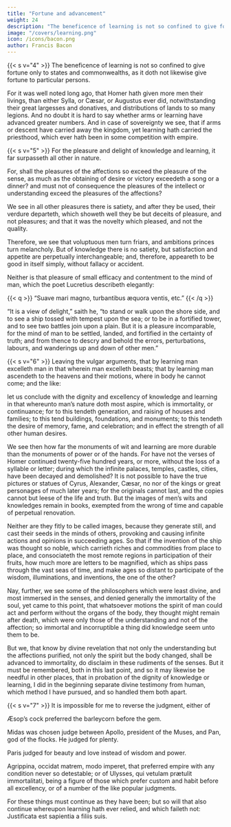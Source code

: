```yaml
---
title: "Fortune and advancement"
weight: 24
description: "The beneficence of learning is not so confined to give fortune only to states and commonwealths, as it doth not likewise give fortune to particular persons"
image: "/covers/learning.png"
icon: /icons/bacon.png
author: Francis Bacon
---
```




{{< s v="4" >}} The beneficence of learning is not so confined to give fortune only to states and commonwealths, as it doth not likewise give fortune to particular persons.  

For it was well noted long ago, that Homer hath given more men their livings, than either Sylla, or Cæsar, or Augustus ever did, notwithstanding their great largesses and donatives, and distributions of lands to so many legions. And no doubt it is hard to say whether arms or learning have advanced greater numbers.  And in case of sovereignty we see, that if arms or descent have carried away the kingdom, yet learning hath carried the priesthood, which ever hath been in some competition with empire.


{{< s v="5" >}} For the pleasure and delight of knowledge and learning, it far surpasseth all other in nature.  

For, shall the pleasures of the affections so exceed the pleasure of the sense, as much as the obtaining of desire or victory exceedeth a song or a dinner? and must not of consequence the pleasures of the intellect or understanding exceed the pleasures of the affections? 

We see in all other pleasures there is satiety, and after they be used, their verdure departeth, which showeth well they be but deceits of pleasure, and not pleasures; and that it was the novelty which pleased, and not the quality.  

Therefore, we see that voluptuous men turn friars, and ambitions princes turn melancholy.  But of knowledge there is no satiety, but satisfaction and appetite are perpetually interchangeable; and, therefore, appeareth to be good in itself simply, without fallacy or accident. 

Neither is that pleasure of small efficacy and contentment to the mind of man, which the poet Lucretius describeth elegantly:

{{< q >}}
“Suave mari magno, turbantibus æquora ventis, etc.”
{{< /q >}}

“It is a view of delight,” saith he, “to stand or walk upon the shore side, and to see a ship tossed with tempest upon the sea; or to be in a fortified tower, and to see two battles join upon a plain.  But it is a pleasure incomparable, for the mind of man to be settled, landed, and fortified in the certainty of truth; and from thence to descry and behold the errors, perturbations, labours, and wanderings up and down of other men.”


{{< s v="6" >}} Leaving the vulgar arguments, that by learning man excelleth man in that wherein man excelleth beasts; that by learning man ascendeth to the heavens and their motions, where in body he cannot come; and the like: 

let us conclude with the dignity and excellency of knowledge and learning in that whereunto man’s nature doth most aspire, which is immortality, or continuance; for to this tendeth generation, and raising of houses and families; to this tend buildings, foundations, and monuments; to this tendeth the desire of memory, fame, and celebration; and in effect the strength of all other human desires.

We see then how far the monuments of wit and learning are more durable than the monuments of power or of the hands.  For have not the verses of Homer continued twenty-five hundred years, or more, without the loss of a syllable or letter; during which the infinite palaces, temples, castles, cities, have been decayed and demolished?  It is not possible to have the true pictures or statues of Cyrus, Alexander, Cæsar, no nor of the kings or great personages of much later years; for the originals cannot last, and the copies cannot but leese of the life and truth.  But the images of men’s wits and knowledges remain in books, exempted from the wrong of time and capable of perpetual renovation.  

Neither are they fitly to be called images, because they generate still, and cast their seeds in the minds of others, provoking and causing infinite actions and opinions in succeeding ages.  So that if the invention of the ship was thought so noble, which carrieth riches and commodities from place to place, and consociateth the most remote regions in participation of their fruits, how much more are letters to be magnified, which as ships pass through the vast seas of time, and make ages so distant to participate of the wisdom, illuminations, and inventions, the one of the other? 

Nay, further, we see some of the philosophers which were least divine, and most immersed in the senses, and denied generally the immortality of the soul, yet came to this point, that whatsoever motions the spirit of man could act and perform without the organs of the body, they thought might remain after death, which were only those of the understanding and not of the affection; so immortal and incorruptible a thing did knowledge seem unto them to be.

But we, that know by divine revelation that not only the understanding but the affections purified, not only the spirit but the body changed, shall be advanced to immortality, do disclaim in these rudiments of the senses.  But it must be remembered, both in this last point, and so it may likewise be needful in other places, that in probation of the dignity of knowledge or learning, I did in the beginning separate divine testimony from human, which method I have pursued, and so handled them both apart.


{{< s v="7" >}} It is impossible for me to reverse the judgment, either of 

Æsop’s cock preferred the barleycorn before the gem.

Midas was chosen judge between Apollo, president of the Muses, and Pan, god of the flocks. He judged for plenty.

Paris judged for beauty and love instead of wisdom and power.

Agrippina, occidat matrem, modo imperet, that preferred empire with any condition never so detestable; or of Ulysses, qui vetulam prætulit immortalitati, being a figure of those which prefer custom and habit before all excellency, or of a number of the like popular judgments.  

For these things must continue as they have been; but so will that also continue whereupon learning hath ever relied, and which faileth not: Justificata est sapientia a filiis suis.
